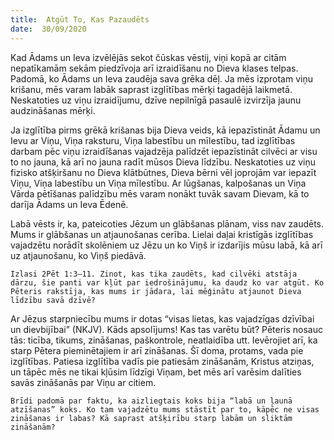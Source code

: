 ```yaml
---
title:  Atgūt To, Kas Pazaudēts
date:  30/09/2020
---
```


Kad Ādams un Ieva izvēlējās sekot čūskas vēstij, viņi kopā ar citām nepatīkamām sekām piedzīvoja arī izraidīšanu no Dieva klases telpas. Padomā, ko Ādams un Ieva zaudēja sava grēka dēļ. Ja mēs izprotam viņu krišanu, mēs varam labāk saprast izglītības mērķi tagadējā laikmetā. Neskatoties uz viņu izraidījumu, dzīve nepilnīgā pasaulē izvirzīja jaunu audzināšanas mērķi.

Ja izglītība pirms grēkā krišanas bija Dieva veids, kā iepazīstināt Ādamu un Ievu ar Viņu, Viņa raksturu, Viņa labestību un mīlestību, tad izglītības darbam pēc viņu izraidīšanas vajadzēja palīdzēt iepazīstināt cilvēci ar visu to no jauna, kā arī no jauna radīt mūsos Dieva līdzību. Neskatoties uz viņu fizisko atšķiršanu no Dieva klātbūtnes, Dieva bērni vēl joprojām var iepazīt Viņu, Viņa labestību un Viņa mīlestību. Ar lūgšanas, kalpošanas un Viņa Vārda pētīšanas palīdzību mēs varam nonākt tuvāk savam Dievam, kā to darīja Ādams un Ieva Ēdenē.

Labā vēsts ir, ka, pateicoties Jēzum un glābšanas plānam, viss nav zaudēts. Mums ir glābšanas un atjaunošanas cerība. Lielai daļai kristīgās izglītības vajadzētu norādīt skolēniem uz Jēzu un ko Viņš ir izdarījis mūsu labā, kā arī uz atjaunošanu, ko Viņš piedāvā.

`Izlasi 2Pēt 1:3–11. Zinot, kas tika zaudēts, kad cilvēki atstāja dārzu, šie panti var kļūt par iedrošinājumu, ka daudz ko var atgūt. Ko Pēteris rakstīja, kas mums ir jādara, lai mēģinātu atjaunot Dieva līdzību savā dzīvē?`

Ar Jēzus starpniecību mums ir dotas “visas lietas, kas vajadzīgas dzīvībai un dievbijībai” (NKJV). Kāds apsolījums! Kas tas varētu būt? Pēteris nosauc tās: ticība, tikums, zināšanas, paškontrole, neatlaidība utt. Ievērojiet arī, ka starp Pētera pieminētajiem ir arī zināšanas. Šī doma, protams, vada pie izglītības. Patiesa izglītība vadīs pie patiesām zināšanām, Kristus atziņas, un tāpēc mēs ne tikai kļūsim līdzīgi Viņam, bet mēs arī varēsim dalīties savās zināšanās par Viņu ar citiem.

`Brīdi padomā par faktu, ka aizliegtais koks bija “labā un ļaunā atzīšanas” koks. Ko tam vajadzētu mums stāstīt par to, kāpēc ne visas zināšanas ir labas? Kā saprast atšķirību starp labām un sliktām zināšanām?`
